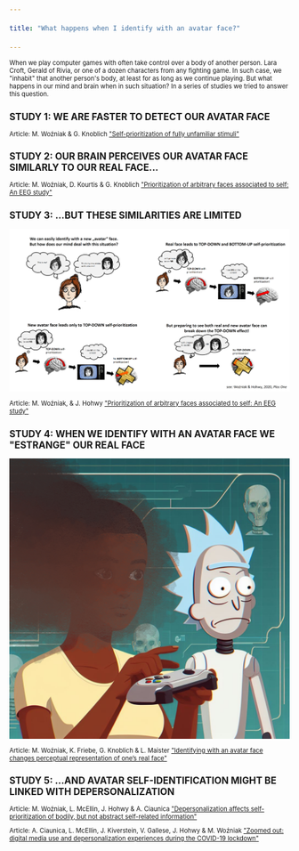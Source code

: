 ```yaml
---

title: "What happens when I identify with an avatar face?"

---
```

<div style="font-size: 80%;">
  
<p>When we play computer games with often take control over a body of another person. Lara Croft, Gerald of Rivia, or one of a dozen characters from any fighting game. In such case, we "inhabit" that another person's body, at least for as long as we continue playing. But what happens in our mind and brain when in such situation? In a series of studies we tried to answer this question. </p>

<h2>STUDY 1: WE ARE FASTER TO DETECT OUR AVATAR FACE </h2>

<p>Article: M. Woźniak & G. Knoblich <a href="https://journals.sagepub.com/doi/abs/10.1177/1747021819832981"  target="_blank">"Self-prioritization of fully unfamiliar stimuli"</a></p>

<h2>STUDY 2: OUR BRAIN PERCEIVES OUR AVATAR FACE SIMILARLY TO OUR REAL FACE... </h2>

<p>Article: M. Woźniak, D. Kourtis & G. Knoblich <a href="https://journals.plos.org/plosone/article?id=10.1371/journal.pone.0190679"  target="_blank">"Prioritization of arbitrary faces associated to self: An EEG study"</a></p>

<h2>STUDY 3: ...BUT THESE SIMILARITIES ARE LIMITED </h2>

<img src="/assets/images/WH2020_Twitter_summary.png">

<p>Article: M. Woźniak, & J. Hohwy <a href="https://journals.plos.org/plosone/article?id=10.1371/journal.pone.0190679"  target="_blank">"Prioritization of arbitrary faces associated to self: An EEG study"</a></p>

<h2>STUDY 4: WHEN WE IDENTIFY WITH AN AVATAR FACE WE "ESTRANGE" OUR REAL FACE </h2>

<img src="/assets/images/Self_dissolution_001.jpg">

<p>Article: M. Woźniak, K. Friebe, G. Knoblich & L. Maister <a href="https://osf.io/preprints/psyarxiv/92vkb"  target="_blank">"Identifying with an avatar face changes perceptual representation of one’s real face"</a></p>

<h2>STUDY 5: ...AND AVATAR SELF-IDENTIFICATION MIGHT BE LINKED WITH DEPERSONALIZATION </h2>

<p>Article: M. Woźniak, L. McEllin, J. Hohwy & A. Ciaunica <a href="https://psycnet.apa.org/doiLanding?doi=10.1037%2Fxhp0001153"  target="_blank">"Depersonalization affects self-prioritization of bodily, but not abstract self-related information"</a></p>
<p>Article: A. Ciaunica, L. McEllin, J. Kiverstein, V. Gallese, J. Hohwy & M. Woźniak <a href="https://www.nature.com/articles/s41598-022-07657-8"  target="_blank">"Zoomed out: digital media use and depersonalization experiences during the COVID-19 lockdown"</a></p>

</div>
